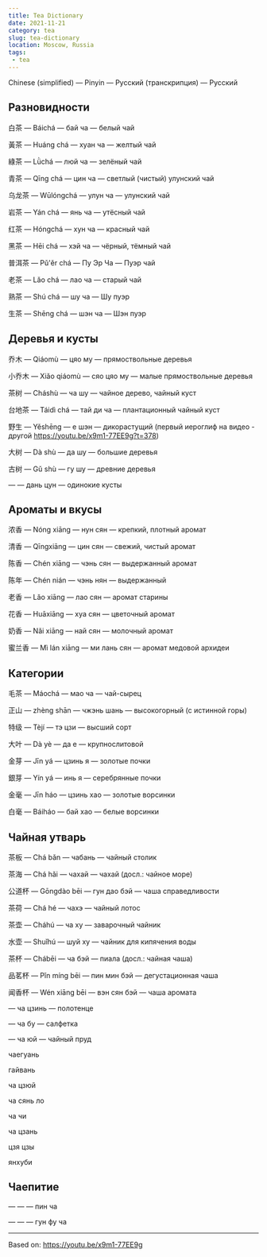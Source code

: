 ```yaml
---
title: Tea Dictionary
date: 2021-11-21
category: tea
slug: tea-dictionary
location: Moscow, Russia
tags:
 - tea
---
```


Chinese (simplified)
&mdash;
Pinyin
&mdash;
Русский (транскрипция)
&mdash;
Русский

## Разновидности

白茶
&mdash;
Báichá
&mdash;
бай ча
&mdash;
белый чай

黃茶
&mdash;
Huáng chá
&mdash;
хуан ча
&mdash;
желтый чай

綠茶
&mdash;
Lǜchá
&mdash;
люй ча
&mdash;
зелёный чай

青茶
&mdash;
Qīng chá
&mdash;
цин ча
&mdash;
светлый (чистый) улунский чай

乌龙茶
&mdash;
Wūlóngchá
&mdash;
улун ча
&mdash;
улунский чай

岩茶
&mdash;
Yán chá
&mdash;
янь ча
&mdash;
утёсный чай

红茶
&mdash;
Hóngchá
&mdash;
хун ча
&mdash;
красный чай

黑茶
&mdash;
Hēi chá
&mdash;
хэй ча
&mdash;
чёрный, тёмный чай

普洱茶
&mdash;
Pǔ'ěr chá
&mdash;
Пу Эр Ча
&mdash;
Пуэр чай

老茶
&mdash;
Lǎo chá
&mdash;
лао ча
&mdash;
старый чай

熟茶
&mdash;
Shú chá
&mdash;
шу ча
&mdash;
Шу пуэр

生茶
&mdash;
Shēng chá
&mdash;
шэн ча
&mdash;
Шэн пуэр

<!-- {{< figure src="/images/lu-yu.jpeg" caption="Лу Юй. Статуя (Хучжоу, Чжэцзян)" >}} -->
<!-- 陆羽像（浙江湖州) -->

## Деревья и кусты

乔木
&mdash;
Qiáomù
&mdash;
цяо му
&mdash;
прямоствольные деревья

小乔木
&mdash;
Xiǎo qiáomù
&mdash;
сяо цяо му
&mdash;
малые прямоствольные деревья

茶树
&mdash;
Cháshù
&mdash;
ча шу
&mdash;
чайное дерево, чайный куст

台地茶
&mdash;
Táidì chá
&mdash;
тай ди ча
&mdash;
плантационный чайный куст

野生
&mdash;
Yěshēng
&mdash;
е шэн
&mdash;
дикорастущий
(первый иероглиф на видео - другой https://youtu.be/x9m1-77EE9g?t=378)

大树
&mdash;
Dà shù
&mdash;
да шу
&mdash;
большие деревья

古树
&mdash;
Gǔ shù
&mdash;
гу шу
&mdash;
древние деревья

&mdash;
&mdash;
дань цун
&mdash;
одинокие кусты

## Ароматы и вкусы

浓香
&mdash;
Nóng xiāng
&mdash;
нун сян
&mdash;
крепкий, плотный аромат

清香
&mdash;
Qīngxiāng
&mdash;
цин сян
&mdash;
свежий, чистый аромат

陈香
&mdash;
Chén xiāng
&mdash;
чэнь сян
&mdash;
выдержанный аромат

陈年
&mdash;
Chén nián
&mdash;
чэнь нян
&mdash;
выдержанный

老香
&mdash;
Lǎo xiāng
&mdash;
лао сян
&mdash;
аромат старины

花香
&mdash;
Huāxiāng
&mdash;
хуа сян
&mdash;
цветочный аромат

奶香
&mdash;
Nǎi xiāng
&mdash;
най сян
&mdash;
молочный аромат

蜜兰香
&mdash;
Mì lán xiāng
&mdash;
ми лань сян
&mdash;
аромат медовой архидеи

## Категории

毛茶
&mdash;
Máochá
&mdash;
мао ча
&mdash;
чай-сырец

正山
&mdash;
zhèng shān
&mdash;
чжэнь шань
&mdash;
высокогорный (с истинной горы)

特级
&mdash;
Tèjí
&mdash;
тэ цзи
&mdash;
высший сорт

大叶
&mdash;
Dà yè
&mdash;
да е
&mdash;
крупнослитовой

金芽
&mdash;
Jīn yá
&mdash;
цзинь я
&mdash;
золотые почки

銀芽
&mdash;
Yín yá
&mdash;
инь я
&mdash;
серебрянные почки

金毫
&mdash;
Jīn háo
&mdash;
цзинь хао
&mdash;
золотые ворсинки

白毫
&mdash;
Báiháo
&mdash;
бай хао
&mdash;
белые ворсинки

## Чайная утварь

茶板
&mdash;
Chá bǎn
&mdash;
чабань
&mdash;
чайный столик

茶海
&mdash;
Chá hǎi
&mdash;
чахай
&mdash;
чахай (досл.: чайное море)

公道杯
&mdash;
Gōngdào bēi
&mdash;
гун дао бэй
&mdash;
чаша справедливости

茶荷
&mdash;
Chá hé
&mdash;
чахэ
&mdash;
чайный лотос

茶壶
&mdash;
Cháhú
&mdash;
ча ху
&mdash;
заварочный чайник

水壶
&mdash;
Shuǐhú
&mdash;
шуй ху
&mdash;
чайник для кипячения воды

茶杯
&mdash;
Chábēi
&mdash;
ча бэй
&mdash;
пиала (досл.: чайная чаша)

品茗杯
&mdash;
Pǐn míng bēi
&mdash;
пин мин бэй
&mdash;
дегустационная чаша

闻香杯
&mdash;
Wén xiāng bēi
&mdash;
вэн сян бэй
&mdash;
чаша аромата

&mdash;
ча цзинь
&mdash;
полотенце

&mdash;
ча бу
&mdash;
салфетка

&mdash;
ча юй
&mdash;
чайный пруд

чаегуань

гайвань

ча цзюй

ча сянь ло

ча чи

ча цзань

цзя цзы

янхуби

## Чаепитие

&mdash;
&mdash;
&mdash;
пин ча

&mdash;
&mdash;
&mdash;
гун фу ча

---

Based on: https://youtu.be/x9m1-77EE9g
